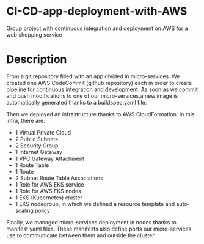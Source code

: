 # CI-CD-app-deployment-with-AWS
Group project with continuous integration and deployment on AWS for a web shopping service

# Description #

From a git repository filled with an app divided in micro-services.
We created one AWS CodeCommit (github repository) each in order to create pipeline for continuous integration and development.
As soon as we commit and push modifications to one of our micro-services,a new image is automatically generated thanks to a buildspec.yaml file.

Then we deployed an infrastructure thanks to AWS CloudFormation. In this infra, there are:
- 1 Virtual Private Cloud
- 2 Public Subnets
- 2 Security Group
- 1 Internet Gateway
- 1 VPC Gateway Attachment
- 1 Route Table
- 1 Route
- 2 Subnet Route Table Associations
- 1 Role for AWS EKS service
- 1 Role for AWS EKS nodes
- 1 EKS (Kubernetes) cluster
- 1 EKS nodegroup, in which we defined a resource template and auto-scaling policy

Finally, we managed micro-services deployment in nodes thanks to manifest.yaml files. These manifests also define ports our micro-services use to communicate between them and outside the cluster.
